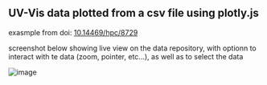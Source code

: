 ## UV-Vis data plotted from a csv file using plotly.js

exasmple from doi: [10.14469/hpc/8729](doi.org/10.14469/hpc/8729)

screenshot below showing live view on the data repository, with optionn to interact with te data (zoom, pointer, etc...), as well as to select the data

![image](https://github.com/PolycatLab/Data_Visualisation_Analysis/assets/167204637/aa1df0a4-76c6-4932-abdd-8dda097e2dbb)

